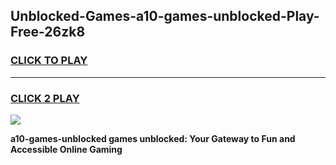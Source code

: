 
## Unblocked-Games-a10-games-unblocked-Play-Free-26zk8
<h3>
<a href="https://premium76.site?title=a10-games-unblocked&ref=18A">CLICK TO PLAY</a></h3>
<hr>

<h3>
<a href="https://premium76.site?title=a10-games-unblocked&ref=18A">CLICK 2 PLAY</a>
  
</h3>

<a href="https://premium76.site?title=a10-games-unblocked&ref=18A"><img src="https://clearcache.store/games.png"></a>


**a10-games-unblocked games unblocked: Your Gateway to Fun and Accessible Online Gaming**
